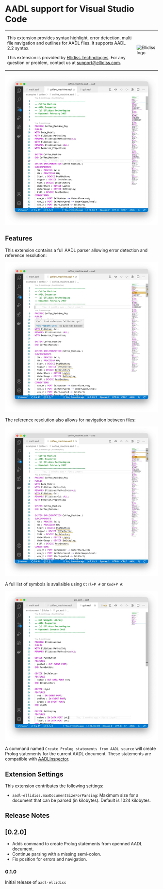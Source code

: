 # AADL support for Visual Studio Code

<table>
<tr>
<td>
    <p>
    This extension provides syntax highlight, error detection, multi file navigation and outlines for AADL files. It supports AADL 2.2 syntax.
    </p>
    <p>
    This extension is provided by <a href="https://www.ellidiss.com">Ellidiss Technologies</a>. For any question or problem,  contact us at <a href="mailto:support@ellidiss.com">support@ellidiss.com</a>.
    </p>
</td>
<td> <img src="https://www.ellidiss.fr/public/chrome/site/logoEllidiss.png" alt="Ellidiss logo"/> </td>
</tr>
</table>

![Syntax](assets/syntax.webp)

## Features

This extension contains a full AADL parser allowing error detection and reference resolution:

![Error](assets/referenceError.webp)

The reference resolution also allows for navigation between files:

![Navigation](assets/navigation.webp)

A full list of symbols is availaible using `Ctrl+P #` or `Cmd+P #`:

![Navigation](assets/symbols.webp)

A command named `Create Prolog statements from AADL source` will create Prolog statements for the current AADL document. These statements are compatible with [AADLInspector](https://www.ellidiss.com/products/aadl-inspector/#1602496553568-50349c49-b4ce1b55-4004).

## Extension Settings

This extension contributes the following settings:

* `aadl-ellidiss.maxDocumentSizeForParsing`: Maximum size for a document that can be parsed (in kilobytes). Default is 1024 kilobytes.

## Release Notes
## [0.2.0]

- Adds command to create Prolog statements from openned AADL document.
- Continue parsing with a missing semi-colon.
- Fix position for errors and navigation.

### 0.1.0

Initial release of `aadl-ellidiss`
